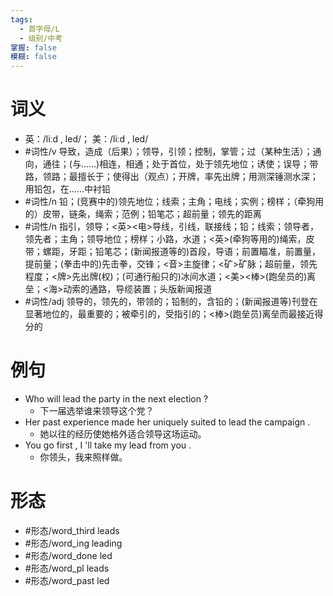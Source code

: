 ```yaml
---
tags:
  - 首字母/L
  - 级别/中考
掌握: false
模糊: false
---
```

# 词义
- 英：/liːd , led/； 美：/liːd , led/
- #词性/v  导致，造成（后果）；领导，引领；控制，掌管；过（某种生活）；通向，通往；(与……)相连，相通；处于首位，处于领先地位；诱使；误导；带路，领路；最擅长于；使得出（观点）；开牌，率先出牌；用测深锤测水深；用铅包，在……中衬铅
- #词性/n  铅；(竞赛中的)领先地位；线索；主角；电线；实例；榜样；（牵狗用的）皮带，链条，绳索；范例；铅笔芯；超前量；领先的距离
- #词性/n  指引，领导；<英><电>导线，引线，联接线；铅；线索；领导者，领先者；主角；领导地位；榜样；小路，水道；<英>(牵狗等用的)绳索，皮带；螺距，牙距；铅笔芯；(新闻报道等的)首段，导语；前置瞄准，前置量，提前量；(拳击中的)先击拳，交锋；<音>主旋律；<矿>矿脉；超前量，领先程度；<牌>先出牌(权)；(可通行船只的)冰间水道；<美><棒>(跑垒员的)离垒；<海>动索的通路，导缆装置；头版新闻报道
- #词性/adj  领导的，领先的，带领的；铅制的，含铅的；(新闻报道等)刊登在显著地位的，最重要的；被牵引的，受指引的；<棒>(跑垒员)离垒而最接近得分的
# 例句
- Who will lead the party in the next election ?
	- 下一届选举谁来领导这个党？
- Her past experience made her uniquely suited to lead the campaign .
	- 她以往的经历使她格外适合领导这场运动。
- You go first , I 'll take my lead from you .
	- 你领头，我来照样做。
# 形态
- #形态/word_third leads
- #形态/word_ing leading
- #形态/word_done led
- #形态/word_pl leads
- #形态/word_past led
